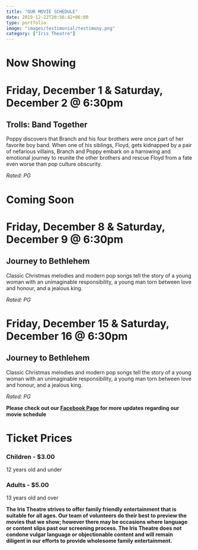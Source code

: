 ```yaml
---
title: "OUR MOVIE SCHEDULE"
date: 2019-12-22T20:56:42+06:00
type: portfolio
image: "images/testimonial/testimony.png"
category: ["Iris Theatre"]
---
```


# Now Showing

# Friday, December 1 & Saturday, December 2 @ 6:30pm

## Trolls: Band Together

Poppy discovers that Branch and his four brothers were once part of her favorite boy band. When one of his siblings, Floyd, gets kidnapped by a pair of nefarious villains, Branch and Poppy embark on a harrowing and emotional journey to reunite the other brothers and rescue Floyd from a fate even worse than pop culture obscurity.

_Rated: PG_

# Coming Soon

# Friday, December 8 & Saturday, December 9 @ 6:30pm

## Journey to Bethlehem

Classic Christmas melodies and modern pop songs tell the story of a young woman with an unimaginable responsibility, a young man torn between love and honour, and a jealous king.

_Rated: PG_

# Friday, December 15 & Saturday, December 16 @ 6:30pm

## Journey to Bethlehem

Classic Christmas melodies and modern pop songs tell the story of a young woman with an unimaginable responsibility, a young man torn between love and honour, and a jealous king.

_Rated: PG_

**Please check out our [Facebook Page](https://www.facebook.com/Themotzingcenter/) for more updates regarding our movie schedule**

# Ticket Prices

### Children - $3.00
12 years old and under

### Adults - $5.00 
13 years old and over

**The Iris Theatre strives to offer family friendly entertainment that is suitable for all ages. Our team of volunteers do their best to preview the movies that we show; however there may be occasions where language or content slips past our screening process. The Iris Theatre does not condone vulgar language or objectionable content and will remain diligent in our efforts to provide wholesome family entertainment.**
